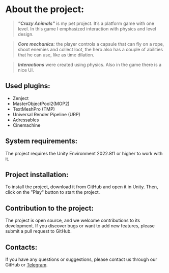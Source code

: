 # About the project:

>___"Crazy Animals"___ is my pet project. It’s a platform game with one level. In this game I emphasized interaction with physics and level design.
  
>___Core mechanics:___ the player controls a capsule that can fly on a rope, shoot enemies and collect loot, the hero also has a couple of abilities that he can use, like as time dilation.

>___Interactions___ were created using physics. Also in the game there is a nice UI.

## Used plugins:

* Zenject
* MasterObjectPool2(MOP2)
* TextMeshPro (TMP)
* Universal Render Pipeline (URP)
* Adressables
* Cinemachine

## System requirements:

The project requires the Unity Environment 2022.8f1 or higher to work with it.

## Project installation:

To install the project, download it from GitHub and open it in Unity. Then, click on the "Play" button to start the project.

## Contribution to the project:

The project is open source, and we welcome contributions to its development. If you discover bugs or want to add new features, please submit a pull request to GitHub.

## Contacts:

If you have any questions or suggestions, please contact us through our GitHub or [Telegram](https://t.me/janitoor13).
